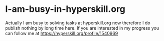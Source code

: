 # I-am-busy-in-hyperskill.org
Actually I am busy to solving tasks at hyperskill.org now therefore I do publish nothing by long time here. If you are interested in my progress you can follow me at https://hyperskill.org/profile/1540969

